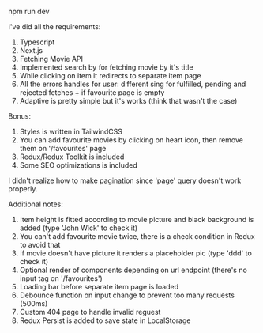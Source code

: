 npm run dev

I've did all the requirements:

1. Typescript
2. Next.js
3. Fetching Movie API
4. Implemented search by for fetching movie by it's title
5. While clicking on item it redirects to separate item page
6. All the errors handles for user: different sing for fulfilled, pending and rejected fetches + if favourite page is empty
7. Adaptive is pretty simple but it's works (think that wasn't the case)

Bonus:

1. Styles is written in TailwindCSS
2. You can add favourite movies by clicking on heart icon, then remove them on '/favourites' page
3. Redux/Redux Toolkit is included
4. Some SEO optimizations is included

I didn't realize how to make pagination since 'page' query doesn't work properly.

Additional notes:

1. Item height is fitted according to movie picture and black background is added (type 'John Wick' to check it)
2. You can't add favourite movie twice, there is a check condition in Redux to avoid that
3. If movie doesn't have picture it renders a placeholder pic (type 'ddd' to check it)
4. Optional render of components depending on url endpoint (there's no input tag on '/favourites')
5. Loading bar before separate item page is loaded
6. Debounce function on input change to prevent too many requests (500ms)
7. Custom 404 page to handle invalid reguest
8. Redux Persist is added to save state in LocalStorage

